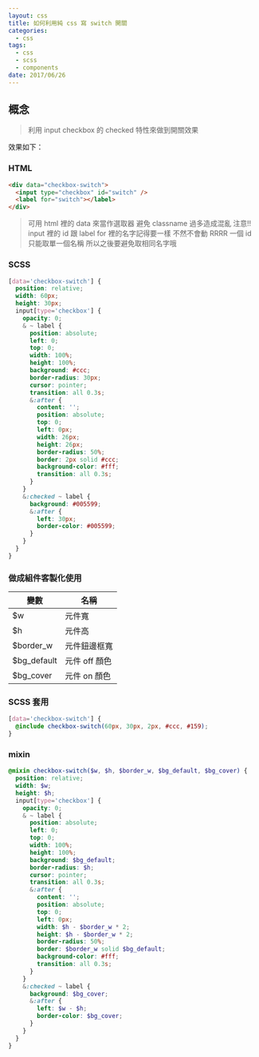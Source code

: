 ```yaml
---
layout: css
title: 如何利用純 css 寫 switch 開關
categories:
  - css
tags:
  - css
  - scss
  - components
date: 2017/06/26
---
```


## 概念

> 利用 input checkbox 的 checked 特性來做到開關效果

效果如下：
<!-- {% iframe //codepen.io/mtw/embed/pwJxEw/ 100% 300 %} -->
<!-- <iframe src="//codepen.io/mtw/embed/pwJxEw/"></iframe> -->

### HTML

```html
<div data="checkbox-switch">
  <input type="checkbox" id="switch" />
  <label for="switch"></label>
</div>
```

> 可用 html 裡的 data 來當作選取器 避免 classname 過多造成混亂
> 注意!! input 裡的 id 跟 label for 裡的名字記得要一樣 不然不會動 RRRR
> 一個 id 只能取單一個名稱 所以之後要避免取相同名字哦

### SCSS

```css
[data='checkbox-switch'] {
  position: relative;
  width: 60px;
  height: 30px;
  input[type='checkbox'] {
    opacity: 0;
    & ~ label {
      position: absolute;
      left: 0;
      top: 0;
      width: 100%;
      height: 100%;
      background: #ccc;
      border-radius: 30px;
      cursor: pointer;
      transition: all 0.3s;
      &:after {
        content: '';
        position: absolute;
        top: 0;
        left: 0px;
        width: 26px;
        height: 26px;
        border-radius: 50%;
        border: 2px solid #ccc;
        background-color: #fff;
        transition: all 0.3s;
      }
    }
    &:checked ~ label {
      background: #005599;
      &:after {
        left: 30px;
        border-color: #005599;
      }
    }
  }
}
```

### 做成組件客製化使用

| 變數         | 名稱          |
| ------------ | ------------- |
| \$w          | 元件寬        |
| \$h          | 元件高        |
| \$border_w   | 元件鈕邊框寬  |
| \$bg_default | 元件 off 顏色 |
| \$bg_cover   | 元件 on 顏色  |

### SCSS 套用

```scss
[data='checkbox-switch'] {
  @include checkbox-switch(60px, 30px, 2px, #ccc, #159);
}
```

### mixin

```scss
@mixin checkbox-switch($w, $h, $border_w, $bg_default, $bg_cover) {
  position: relative;
  width: $w;
  height: $h;
  input[type='checkbox'] {
    opacity: 0;
    & ~ label {
      position: absolute;
      left: 0;
      top: 0;
      width: 100%;
      height: 100%;
      background: $bg_default;
      border-radius: $h;
      cursor: pointer;
      transition: all 0.3s;
      &:after {
        content: '';
        position: absolute;
        top: 0;
        left: 0px;
        width: $h - $border_w * 2;
        height: $h - $border_w * 2;
        border-radius: 50%;
        border: $border_w solid $bg_default;
        background-color: #fff;
        transition: all 0.3s;
      }
    }
    &:checked ~ label {
      background: $bg_cover;
      &:after {
        left: $w - $h;
        border-color: $bg_cover;
      }
    }
  }
}
```
